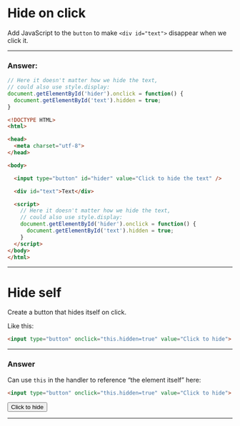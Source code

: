 # Hide on click

Add JavaScript to the `button` to make `<div id="text">` disappear when we click it.


---

### Answer: 

```js
// Here it doesn't matter how we hide the text,
// could also use style.display:
document.getElementById('hider').onclick = function() {
  document.getElementById('text').hidden = true;
}
```

```html
<!DOCTYPE HTML>
<html>

<head>
  <meta charset="utf-8">
</head>

<body>

  <input type="button" id="hider" value="Click to hide the text" />

  <div id="text">Text</div>

  <script>
    // Here it doesn't matter how we hide the text,
    // could also use style.display:
    document.getElementById('hider').onclick = function() {
      document.getElementById('text').hidden = true;
    }
  </script>
</body>
</html>
```

---

# Hide self

Create a button that hides itself on click.

Like this:

```html
<input type="button" onclick="this.hidden=true" value="Click to hide">
```

---

### Answer

Can use `this` in the handler to reference “the element itself” here:

```html
<input type="button" onclick="this.hidden=true" value="Click to hide">
```

<input type="button" onclick="this.hidden=true" value="Click to hide">

---

